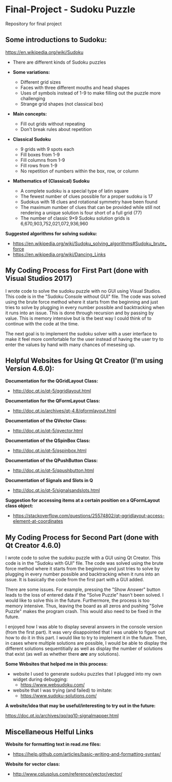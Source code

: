 # Final-Project - Sudoku Puzzle

Repository for final project

## **Some introductions to Sudoku:**

https://en.wikipedia.org/wiki/Sudoku

* There are different kinds of Sudoku puzzles
* **Some variations:**
    - Different grid sizes
    - Faces with three different mouths and head shapes
    - Uses of symbols instead of 1-9 to make filling out the puzzle more challenging
    - Strange grid shapes (not classical box)

* **Main concepts:**
    - Fill out grids without repeating
    - Don't break rules about repetition

* **Classical Sudoku**
    - 9 grids with 9 spots each
    - Fill boxes from 1-9
    - Fill columns from 1-9
    - Fill rows from 1-9
    - No repetition of numbers within the box, row, or column
  
* **Mathematics of (Classical) Sudoku**
    - A complete sudoku is a special type of latin square
    - The fewest number of clues possible for a proper sudoku is 17
    - Sudokus with 18 clues and rotational symmetry have been found
    - The maximum number of clues that can be provided while still not rendering a unique solution is four short of a full grid (77)
    - The number of classic 9×9 Sudoku solution grids is 6,670,903,752,021,072,936,960

**Suggested algorithms for solving sudoku:**
  * https://en.wikipedia.org/wiki/Sudoku_solving_algorithms#Sudoku_brute_force
  * https://en.wikipedia.org/wiki/Dancing_Links


## My Coding Process for First Part (done with Visual Studios 2017)
I wrote code to solve the sudoku puzzle with no GUI using Visual Studios. This code is in the "Sudoku Console without GUI" file. The code was solved using the brute force method where it starts from the beginning and just tries to solve by plugging in every number possible and backtracking when it runs into an issue. This is done through recursion and by passing by value. This is memory intensive but is the best way I could think of to continue with the code at the time.

The next goal is to implement the sudoku solver with a user interface to make it feel more comfortable for the user instead of having the user try to enter the values by hand with many chances of mesesing up.

## Helpful Websites for Using Qt Creator (I'm using Version 4.6.0):


**Documentation for the QGridLayout Class:**
  - http://doc.qt.io/qt-5/qgridlayout.html

**Documentation for the QFormLayout Class:**
  - http://doc.qt.io/archives/qt-4.8/qformlayout.html

**Documentation of the QVector Class:**
  - http://doc.qt.io/qt-5/qvector.html

**Documentation of the QSpinBox Class:**
  - http://doc.qt.io/qt-5/qspinbox.html

**Documentation of the QPushButton Class:**
  - http://doc.qt.io/qt-5/qpushbutton.html
  
**Documentation of Signals and Slots in Q**
  - http://doc.qt.io/qt-5/signalsandslots.html

**Suggestion for accessing items at a certain position on a QFormLayout class object:**
  - https://stackoverflow.com/questions/25574802/qt-qgridlayout-access-element-at-coordinates


## My Coding Process for Second Part (done with Qt Creator 4.6.0)
I wrote code to solve the sudoku puzzle with a GUI using Qt Creator. This code is in the "Sudoku with GUI" file. The code was solved using the brute force method where it starts from the beginning and just tries to solve by plugging in every number possible and backtracking when it runs into an issue. It is basically the code from the first part with a GUI added.

There are some issues. For example, pressing the "Show Answer" button leads to the loss of entered data if the "Solve Puzzle" hasn't been solved. I would like to solve this in the future. Furthermore, the process is too memory intensive. Thus, leaving the board as all zeros and pushing "Solve Puzzle" makes the program crash. This would also need to be fixed in the future.

I enjoyed how I was able to display several answers in the console version (from the first part). It was very disappointed that I was unable to figure out how to do it in this part. I would like to try to implement it in the future. Then, in cases where multiple solutions are possible, I would be able to display the different solutions sequentitially as well as display the number of solutions that exist (as well as whether there ***are*** any solutions).

**Some Websites that helped me in this process:**
  * website I used to generate sudoku puzzles that I plugged into my own widget during debugging:
    - https://www.websudoku.com/
  * website that I was trying (and failed) to imitate:
    - https://www.sudoku-solutions.com/
    
**A website/idea that may be useful/interesting to try out in the future:**

https://doc.qt.io/archives/qq/qq10-signalmapper.html

## Miscellaneous Helful Links
**Website for formatting text in read.me files:**
  * https://help.github.com/articles/basic-writing-and-formatting-syntax/

**Website for vector class:**
  * http://www.cplusplus.com/reference/vector/vector/
